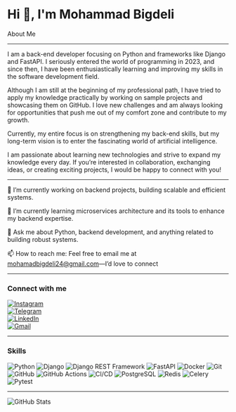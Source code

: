 Hi 👋, I'm Mohammad Bigdeli
=====
About Me
__________
I am a back-end developer focusing on Python and frameworks like Django and FastAPI. I seriously entered the world of programming in 2023, and since then, I have been enthusiastically learning and improving my skills in the software development field.

Although I am still at the beginning of my professional path, I have tried to apply my knowledge practically by working on sample projects and showcasing them on GitHub. I love new challenges and am always looking for opportunities that push me out of my comfort zone and contribute to my growth.

Currently, my entire focus is on strengthening my back-end skills, but my long-term vision is to enter the fascinating world of artificial intelligence.

I am passionate about learning new technologies and strive to expand my knowledge every day. If you’re interested in collaboration, exchanging ideas, or creating exciting projects, I would be happy to connect with you!
__________
🔭 I’m currently working on backend projects, building scalable and efficient systems.

🌱 I’m currently learning microservices architecture and its tools to enhance my backend expertise.

💬 Ask me about Python, backend development, and anything related to building robust systems.

📫 How to reach me: Feel free to email me at mohamadbigdeli24@gmail.com—I’d love to connect  
_________
### Connect with me 
[![Instagram](https://img.shields.io/badge/Instagram-E4405F?style=for-the-badge&logo=Instagram&logoColor=white)](https://www.instagram.com/_mhmd_0101)  
[![Telegram](https://img.shields.io/badge/Telegram-0088cc?style=for-the-badge&logo=Telegram&logoColor=white)](https://t.me/mhmd_b21)  
[![LinkedIn](https://img.shields.io/badge/LinkedIn-0077B5?style=for-the-badge&logo=LinkedIn&logoColor=white)](https://www.linkedin.com/in/mohamad-bigdeli-599941348)  
[![Gmail](https://img.shields.io/badge/Gmail-EA4335?style=for-the-badge&logo=Gmail&logoColor=white)](mailto:mohamadbigdeli24l@gmail.com)  
_________
### Skills
![Python](https://img.shields.io/badge/Python-3776AB?style=for-the-badge&logo=python&logoColor=white)
![Django](https://img.shields.io/badge/Django-092E20?style=for-the-badge&logo=django&logoColor=white)
![Django REST Framework](https://img.shields.io/badge/Django_REST_Framework-092E20?style=for-the-badge&logo=django&logoColor=white)
![FastAPI](https://img.shields.io/badge/FastAPI-009688?style=for-the-badge&logo=fastapi&logoColor=white)
![Docker](https://img.shields.io/badge/Docker-2496ED?style=for-the-badge&logo=docker&logoColor=white)
![Git](https://img.shields.io/badge/Git-F05032?style=for-the-badge&logo=git&logoColor=white)
![GitHub](https://img.shields.io/badge/GitHub-181717?style=for-the-badge&logo=github&logoColor=white)
![GitHub Actions](https://img.shields.io/badge/GitHub_Actions-2088FF?style=for-the-badge&logo=github-actions&logoColor=white)
![CI/CD](https://img.shields.io/badge/CI/CD-FF6F00?style=for-the-badge&logo=github-actions&logoColor=white)
![PostgreSQL](https://img.shields.io/badge/PostgreSQL-4169E1?style=for-the-badge&logo=postgresql&logoColor=white)
![Redis](https://img.shields.io/badge/Redis-DC382D?style=for-the-badge&logo=redis&logoColor=white)
![Celery](https://img.shields.io/badge/Celery-37814A?style=for-the-badge&logo=celery&logoColor=white)
![Pytest](https://img.shields.io/badge/Pytest-0A9EDC?style=for-the-badge&logo=pytest&logoColor=white)
_________
![GitHub Stats](https://github-readme-stats.vercel.app/api?username=Mohamad-bigdeli&show_icons=true&theme=dark)

